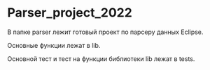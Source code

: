 # Parser_project_2022

В папке parser лежит готовый проект по парсеру данных Eclipse.

Основные функции лежат в lib.

Основной тест и тест на функции библиотеки lib лежат в tests.
